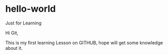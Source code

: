 # hello-world
Just for Learning

Hi Git,

This is my first learning Lesson on GITHUB, hope will get some knowledge about it.
